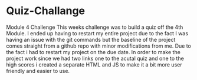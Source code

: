 # Quiz-Challange

Module 4 Challenge
This weeks challenge was to build a quiz off the 4th Module. I ended up having to restart my entire project due to the fact I was having an issue with the git commands but the baseline of the project comes straight from a github repo with minor modifications from me. Due to the fact i had to restart my project on the due date.
In order to make the project work since we had two links one to the acutal quiz and one to the high scores i created a separate HTML and JS to make it a bit more user friendly and easier to use.
